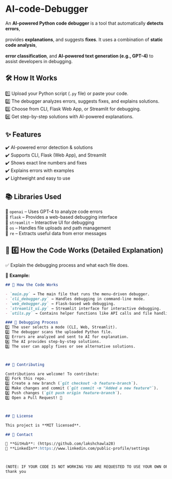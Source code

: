 # AI-code-Debugger

An **AI-powered Python code debugger** is a tool that automatically **detects errors**, <br>  
provides **explanations**, and suggests **fixes**. It uses a combination of **static code analysis**, <br>  
**error classification**, and **AI-powered text generation (e.g., GPT-4)** to assist developers in debugging.  


## 🛠️ How It Works  

1️⃣ Upload your Python script (`.py` file) or paste your code.  
2️⃣ The debugger analyzes errors, suggests fixes, and explains solutions.  
3️⃣ Choose from CLI, Flask Web App, or Streamlit for debugging.  
4️⃣ Get step-by-step solutions with AI-powered explanations.  


## ✨ Features  
✔️ AI-powered error detection & solutions  
✔️ Supports CLI, Flask (Web App), and Streamlit  
✔️ Shows exact line numbers and fixes  
✔️ Explains errors with examples  
✔️ Lightweight and easy to use  


## 📚 Libraries Used  
🔹 `openai` – Uses GPT-4 to analyze code errors  
🔹 `flask` – Provides a web-based debugging interface  
🔹 `streamlit` – Interactive UI for debugging  
🔹 `os` – Handles file uploads and path management  
🔹 `re` – Extracts useful data from error messages  




## **🔸 6️⃣ How the Code Works (Detailed Explanation)**  
✅ Explain the debugging process and what each file does.  

📌 **Example:**  
```md
## 📝 How the Code Works  

- `main.py` → The main file that runs the menu-driven debugger.  
- `cli_debugger.py` → Handles debugging in command-line mode.  
- `web_debugger.py` → Flask-based web debugging.  
- `streamlit_ui.py` → Streamlit interface for interactive debugging.  
- `utils.py` → Contains helper functions like API calls and file handling.  

### 🔹 Debugging Process  
1️⃣ The user selects a mode (CLI, Web, Streamlit).  
2️⃣ The debugger scans the uploaded Python file.  
3️⃣ Errors are analyzed and sent to AI for explanation.  
4️⃣ The AI provides step-by-step solutions.  
5️⃣ The user can apply fixes or see alternative solutions.



## 🤝 Contributing  

Contributions are welcome! To contribute:  
1️⃣ Fork this repo.  
2️⃣ Create a new branch (`git checkout -b feature-branch`).  
3️⃣ Make changes and commit (`git commit -m "Added a new feature"`).  
4️⃣ Push changes (`git push origin feature-branch`).  
5️⃣ Open a Pull Request! 🚀  



## 📜 License  

This project is **MIT licensed**.  

## 📩 Contact  

🔹 **GitHub**: (https://github.com/lakshchawla28)  
🔹 **LinkedIn**:https://www.linkedin.com/public-profile/settings



(NOTE: IF YOUR CODE IS NOT WORKING YOU ARE REQUESTED TO USE YOUR OWN OPENAI API KEY FOR THAT AND NAME THAT FILE config.py)
thank you














